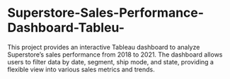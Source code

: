# Superstore-Sales-Performance-Dashboard-Tableu-
This project provides an interactive Tableau dashboard to analyze Superstore’s sales performance from 2018 to 2021. The dashboard allows users to filter data by date, segment, ship mode, and state, providing a flexible view into various sales metrics and trends.
